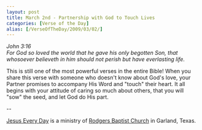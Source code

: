 ```yaml
---
layout: post
title: March 2nd - Partnership with God to Touch Lives
categories: [Verse of the Day]
alias: [/VerseOfTheDay/2009/03/02/]
---
```


_John 3:16  
For God so loved the world that he gave his only begotten Son, that
whosoever believeth in him should not perish but have everlasting
life._

This is still one of the most powerful verses in the entire Bible!
When you share this verse with someone who doesn't know about God's
love, your Partner promises to accompany His Word and "touch" their
heart. It all begins with your attitude of caring so much about
others, that you will "sow" the seed, and let God do His part.

 --

<a href=http://jesuseveryday.net>Jesus Every Day</a> is a ministry of <a href=http://rodgersbaptist.net>Rodgers Baptist Church</a> in Garland, Texas.
